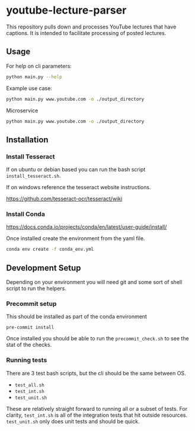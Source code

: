 # youtube-lecture-parser

This repository pulls down and processes YouTube lectures that have captions.  It is intended to facilitate processing of posted lectures.

## Usage

For help on cli parameters:

```bash
python main.py --help
```

Example use case:

```bash
python main.py www.youtube.com -o ./output_directory
```

Microservice

```bash
python main.py www.youtube.com -o ./output_directory
```

## Installation

### Install Tesseract

If on ubuntu or debian based you can run the bash script `install_tesseract.sh`.

If on windows reference the tesseract website instructions.

<https://github.com/tesseract-ocr/tesseract/wiki>

### Install Conda

https://docs.conda.io/projects/conda/en/latest/user-guide/install/

Once installed create the environment from the yaml file.

```bash
conda env create -f conda_env.yml
```

## Development Setup

Depending on your environment you will need git and some sort of shell script to run the helpers.

### Precommit setup

This should be installed as part of the conda environment
```
pre-commit install
```

Once installed you should be able to run the `precommit_check.sh` to see the stat of the checks.

### Running tests

There are 3 test bash scripts, but the cli should be the same between OS.

* `test_all.sh`
* `test_int.sh`
* `test_unit.sh`

These are relatively straight forward to running all or a subset of tests.  For clarity, `test_int.sh` is all of the integration tests that hit outside resources.  `test_unit.sh` only does unit tests and should be quick.

